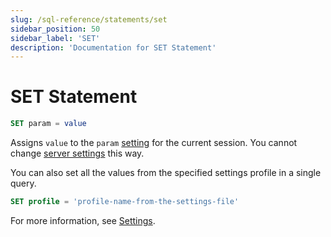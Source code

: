 ```yaml
---
slug: /sql-reference/statements/set
sidebar_position: 50
sidebar_label: 'SET'
description: 'Documentation for SET Statement'
---
```


# SET Statement

``` sql
SET param = value
```

Assigns `value` to the `param` [setting](/operations/settings/overview) for the current session. You cannot change [server settings](../../operations/server-configuration-parameters/settings.md) this way.

You can also set all the values from the specified settings profile in a single query.

``` sql
SET profile = 'profile-name-from-the-settings-file'
```

For more information, see [Settings](../../operations/settings/settings.md).

